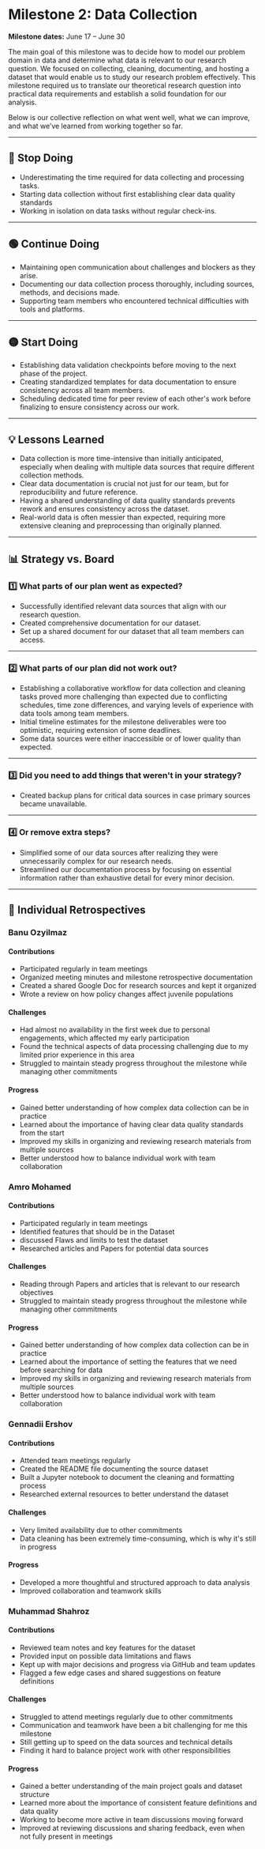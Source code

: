 <!-- markdownlint-disable MD024 -->
<!--
  MD024 is disabled here because we intentionally repeat headers like 
  "Contributions", "Challenges" and "Progress" in each member's individual
  retrospectives. These duplicates are purposeful, so ignoring
  this rule prevents unnecessary lint warnings for valid cases.
-->
# Milestone 2: Data Collection

**Milestone dates:** June 17 – June 30

The main goal of this milestone was to decide how to model our problem domain in
data and determine what data is relevant to our research question. We focused on
collecting, cleaning, documenting, and hosting a dataset that would enable us to
study our research problem effectively. This milestone required us to translate our
theoretical research question into practical data requirements and establish a
solid foundation for our analysis.

Below is our
collective reflection on what went well, what we can improve, and what we’ve learned
from working together so far.

---

## 🔴 Stop Doing

- Underestimating the time required for data collecting and processing tasks.
- Starting data collection without first establishing clear data quality standards
- Working in isolation on data tasks without regular check-ins.

---

## 🟢 Continue Doing

- Maintaining open communication about challenges and blockers as they arise.
- Documenting our data collection process thoroughly, including sources, methods,
  and decisions made.
- Supporting team members who encountered technical difficulties with tools
  and platforms.

---

## 🟡 Start Doing

- Establishing data validation checkpoints before moving to the next phase of
  the project.
- Creating standardized templates for data documentation to ensure consistency
  across all team members.
- Scheduling dedicated time for peer review of each other's work before
  finalizing to ensure consistency across our work.

---

## 💡 Lessons Learned

- Data collection is more time-intensive than initially anticipated, especially
  when dealing with multiple data sources that require different collection
  methods.
- Clear data documentation is crucial not just for our team, but for
  reproducibility and future reference.
- Having a shared understanding of data quality standards prevents rework and
  ensures consistency across the dataset.
- Real-world data is often messier than expected, requiring more extensive cleaning
  and preprocessing than originally planned.

---

## 📊 Strategy vs. Board

### 1️⃣ What parts of our plan went as expected?

- Successfully identified relevant data sources that align with our research
  question.
- Created comprehensive documentation for our dataset.
- Set up a shared document for our dataset that all team members can access.

---

### 2️⃣ What parts of our plan did not work out?

- Establishing a collaborative workflow for data collection and cleaning tasks
  proved more challenging than expected due to conflicting schedules, time zone
  differences, and varying levels of experience with data tools among team members.
- Initial timeline estimates for the milestone deliverables were too optimistic,
  requiring extension of some deadlines.
- Some data sources were either inaccessible or of lower quality than
  expected.

---

### 3️⃣ Did you need to add things that weren't in your strategy?

- Created backup plans for critical data sources in case primary sources became
  unavailable.

---

### 4️⃣ Or remove extra steps?

- Simplified some of our data sources after realizing they
  were unnecessarily complex for our research needs.
- Streamlined our documentation process by focusing on essential information
  rather than exhaustive detail for every minor decision.

---

## 👤 Individual Retrospectives

### Banu Ozyilmaz

#### Contributions

- Participated regularly in team meetings
- Organized meeting minutes and milestone retrospective documentation
- Created a shared Google Doc for research sources and kept it organized
- Wrote a review on how policy changes affect juvenile populations

#### Challenges  

- Had almost no availability in the first week due to personal engagements, which
  affected my early participation
- Found the technical aspects of data processing challenging due to my limited prior
  experience in this area
- Struggled to maintain steady progress throughout the milestone while managing
  other commitments

#### Progress

- Gained better understanding of how complex data collection can be in practice
- Learned about the importance of having clear data quality standards from the start
- Improved my skills in organizing and reviewing research materials from multiple
  sources
- Better understood how to balance individual work with team collaboration

### Amro Mohamed

#### Contributions

- Participated regularly in team meetings
- Identified features that should be in the Dataset
- discussed Flaws and limits to test the dataset
- Researched articles and Papers for potential data sources

#### Challenges  

- Reading through Papers and articles that is relevant to our research objectives
- Struggled to maintain steady progress throughout the milestone while managing
  other commitments

#### Progress

- Gained better understanding of how complex data collection can be in practice
- Learned about the importance of setting the features that we need before searching
  for data
- Improved my skills in organizing and reviewing research materials from multiple
  sources
- Better understood how to balance individual work with team collaboration

### Gennadii Ershov

#### Contributions

- Attended team meetings regularly  
- Created the README file documenting the source dataset  
- Built a Jupyter notebook to document the cleaning and formatting process  
- Researched external resources to better understand the dataset  

#### Challenges

- Very limited availability due to other commitments  
- Data cleaning has been extremely time-consuming, which is why it's still
  in progress  

#### Progress

- Developed a more thoughtful and structured approach to data analysis  
- Improved collaboration and teamwork skills  

### Muhammad Shahroz

#### Contributions

- Reviewed team notes and key features for the dataset
- Provided input on possible data limitations and flaws
- Kept up with major decisions and progress via GitHub and team updates
- Flagged a few edge cases and shared suggestions on feature definitions

#### Challenges

- Struggled to attend meetings regularly due to other commitments
- Communication and teamwork have been a bit challenging for me this milestone
- Still getting up to speed on the data sources and technical details
- Finding it hard to balance project work with other responsibilities

#### Progress

- Gained a better understanding of the main project goals and dataset structure
- Learned more about the importance of consistent feature definitions and data quality
- Working to become more active in team discussions moving forward
- Improved at reviewing discussions and sharing feedback, even when not fully
  present in meetings

